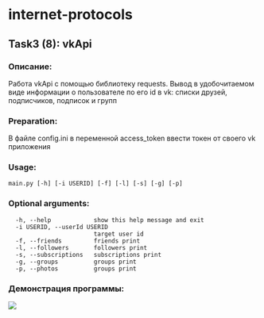 # internet-protocols
## Task3 (8): vkApi

### Описание:
Работа vkApi с помощью библиотеку requests. 
Вывод в удобочитаемом виде информации о пользователе по его id в vk:
списки друзей, подписчиков, подписок и групп

### Preparation:
В файле config.ini в переменной access_token ввести токен от своего vk приложения

### Usage:
```
main.py [-h] [-i USERID] [-f] [-l] [-s] [-g] [-p]
```

### Optional arguments:
```
  -h, --help            show this help message and exit
  -i USERID, --userId USERID
                        target user id
  -f, --friends         friends print
  -l, --followers       followers print
  -s, --subscriptions   subscriptions print
  -g, --groups          groups print
  -p, --photos          groups print
```

### Демонстрация программы:
![](https://media.giphy.com/media/v1.Y2lkPTc5MGI3NjExNzhmMjk0M2E1MWIzMmY0YzVmM2M5YmM2NzNjMDA1NmZmNGVkYmMwYiZlcD12MV9pbnRlcm5hbF9naWZzX2dpZklkJmN0PWc/ha6Eke1yUxzcIaERhI/giphy.gif)
